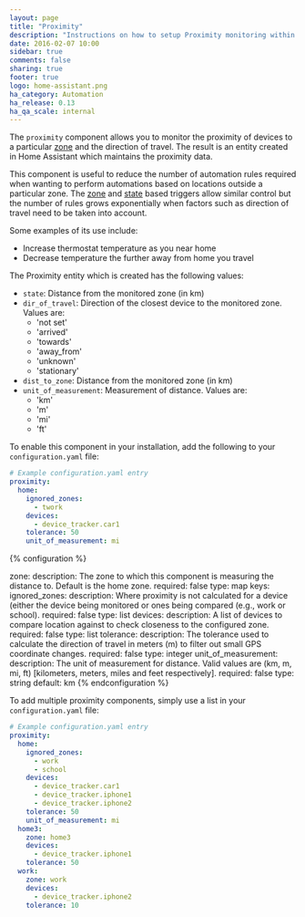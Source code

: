 ```yaml
---
layout: page
title: "Proximity"
description: "Instructions on how to setup Proximity monitoring within Home Assistant."
date: 2016-02-07 10:00
sidebar: true
comments: false
sharing: true
footer: true
logo: home-assistant.png
ha_category: Automation
ha_release: 0.13
ha_qa_scale: internal
---
```


The `proximity` component allows you to monitor the proximity of devices to a particular [zone](/components/zone/) and the direction of travel. The result is an entity created in Home Assistant which maintains the proximity data.

This component is useful to reduce the number of automation rules required when wanting to perform automations based on locations outside a particular zone. The [zone](/getting-started/automation-trigger/#zone-trigger) and [state](/getting-started/automation-trigger/#state-trigger) based triggers allow similar control but the number of rules grows exponentially when factors such as direction of travel need to be taken into account.

Some examples of its use include:

- Increase thermostat temperature as you near home
- Decrease temperature the further away from home you travel

The Proximity entity which is created has the following values:

- `state`: Distance from the monitored zone (in km)
- `dir_of_travel`: Direction of the closest device to the monitored zone. Values are:
  - 'not set'
  - 'arrived'
  - 'towards'
  - 'away_from'
  - 'unknown'
  - 'stationary'
- `dist_to_zone`: Distance from the monitored zone (in km)
- `unit_of_measurement`: Measurement of distance. Values are:
  - 'km'
  - 'm'
  - 'mi'
  - 'ft'

To enable this component in your installation, add the following to your `configuration.yaml` file:

```yaml
# Example configuration.yaml entry
proximity:
  home: 
    ignored_zones:
      - twork
    devices:
      - device_tracker.car1
    tolerance: 50
    unit_of_measurement: mi
```

{% configuration %}

  zone:
    description: The zone to which this component is measuring the distance to. Default is the home zone.
    required: false
    type: map
    keys:
      ignored_zones:
        description: Where proximity is not calculated for a device (either the device being monitored or ones being compared (e.g., work or school).
        required: false
        type: list
      devices:
        description: A list of devices to compare location against to check closeness to the configured zone.
        required: false
        type: list
      tolerance:
        description: The tolerance used to calculate the direction of travel in meters (m) to filter out small GPS coordinate changes.
        required: false
        type: integer
      unit_of_measurement:
        description: The unit of measurement for distance. Valid values are (km, m, mi, ft) [kilometers, meters, miles and feet respectively].
        required: false
        type: string
        default: km
{% endconfiguration %}

To add multiple proximity components, simply use a list in your `configuration.yaml` file:

```yaml
# Example configuration.yaml entry
proximity:
  home:
    ignored_zones:
      - work
      - school
    devices:
      - device_tracker.car1
      - device_tracker.iphone1
      - device_tracker.iphone2
    tolerance: 50
    unit_of_measurement: mi
  home3:
    zone: home3
    devices:
      - device_tracker.iphone1
    tolerance: 50
  work:
    zone: work
    devices:
      - device_tracker.iphone2
    tolerance: 10
```
